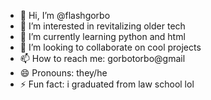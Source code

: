 - 👋 Hi, I’m @flashgorbo
- 👀 I’m interested in revitalizing older tech
- 🌱 I’m currently learning python and html
- 💞️ I’m looking to collaborate on cool projects 
- 📫 How to reach me: gorbotorbo@gmail
- 😄 Pronouns: they/he
- ⚡ Fun fact: i graduated from law school lol

<!---
flashgorbo/flashgorbo is a ✨ special ✨ repository because its `README.md` (this file) appears on your GitHub profile.
You can click the Preview link to take a look at your changes.
--->
